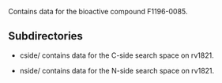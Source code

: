 Contains data for the bioactive compound F1196-0085.

## Subdirectories

- cside/ contains data for the C-side search space on rv1821.

- nside/ contains data for the N-side search space on rv1821.

